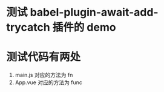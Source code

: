 # 测试 babel-plugin-await-add-trycatch 插件的 demo

# 测试代码有两处

1. main.js 对应的方法为 fn
2. App.vue 对应的方法为 func
